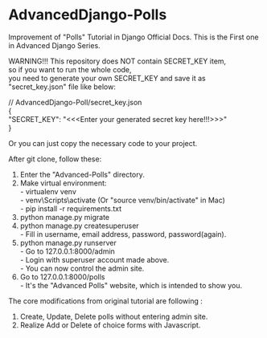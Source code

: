# AdvancedDjango-Polls
Improvement of "Polls" Tutorial in Django Official Docs. This is the First one in Advanced Django Series.

WARNING!!!
This repository does NOT contain SECRET_KEY item,  
so if you want to run the whole code,  
you need to generate your own SECRET_KEY and save it as "secret_key.json" file like below:

// AdvancedDjango-Poll/secret_key.json  
{  
  "SECRET_KEY": "<<<Enter your generated secret key here!!!>>>"  
}  

Or you can just copy the necessary code to your project.


After git clone, follow these:

  1) Enter the "Advanced-Polls" directory.  
  2) Make virtual environment:  
    - virtualenv venv  
    - venv\Scripts\activate (Or "source venv/bin/activate" in Mac)  
    - pip install -r requirements.txt  
  3) python manage.py migrate  
  4) python manage.py createsuperuser  
    - Fill in username, email address, password, password(again).  
  5) python manage.py runserver  
    - Go to 127.0.0.1:8000/admin  
    - Login with superuser account made above.  
    - You can now control the admin site.  
  6) Go to 127.0.0.1:8000/polls  
    - It's the "Advanced Polls" website, which is intended to show you.


The core modifications from original tutorial are following :  
  1) Create, Update, Delete polls without entering admin site.  
  2) Realize Add or Delete of choice forms with Javascript.
